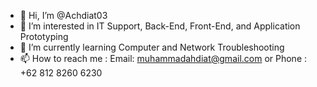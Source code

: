 - 👋 Hi, I’m @Achdiat03
- 👀 I’m interested in IT Support, Back-End, Front-End, and Application Prototyping
- 🌱 I’m currently learning Computer and Network Troubleshooting
- 📫 How to reach me  : Email: muhammadahdiat@gmail.com or Phone : +62 812 8260 6230

<!---
Achdiat03/Achdiat03 is a ✨ special ✨ repository because its `README.md` (this file) appears on your GitHub profile.
You can click the Preview link to take a look at your changes.
--->
